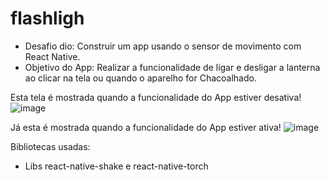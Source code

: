 # flashligh

- Desafio dio: Construir um app usando o sensor de movimento com React Native.
- Objetivo do App: Realizar a funcionalidade de ligar e desligar a lanterna ao clicar na tela ou quando o aparelho for  Chacoalhado.

Esta tela é mostrada quando a funcionalidade do App estiver desativa!
![image](https://user-images.githubusercontent.com/98600935/171236429-22688c24-a923-4b80-9160-6d19b93f3a32.png)

Já esta é mostrada quando a funcionalidade do App estiver ativa!
![image](https://user-images.githubusercontent.com/98600935/171236939-c76b3d7f-ed96-4242-8775-a18bc9c8b7d0.png)

Bibliotecas usadas:
- Libs react-native-shake e react-native-torch
